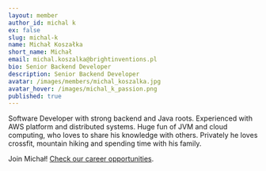 ```yaml
---
layout: member
author_id: michal k
ex: false
slug: michal-k
name: Michał Koszałka
short_name: Michał
email: michal.koszalka@brightinventions.pl
bio: Senior Backend Developer
description: Senior Backend Developer
avatar: /images/members/michal_koszalka.jpg
avatar_hover: /images/michal_k_passion.png
published: true
---
```

Software Developer with strong backend and Java roots. Experienced with AWS platform and distributed systems. Huge fun of JVM and cloud computing, who loves to share his knowledge with others. Privately he loves crossfit, mountain hiking and spending time with his family.

Join Michał! [Check our career opportunities](/career).